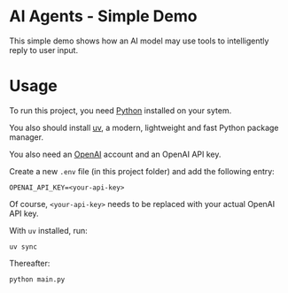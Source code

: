 # AI Agents - Simple Demo

This simple demo shows how an AI model may use tools to intelligently reply to user input.

# Usage

To run this project, you need [Python](https://www.python.org/) installed on your sytem.

You also should install [uv](https://github.com/astral-sh/uv), a modern, lightweight and fast Python package manager.

You also need an [OpenAI](https://platform.openai.com/) account and an OpenAI API key.

Create a new `.env` file (in this project folder) and add the following entry:

```
OPENAI_API_KEY=<your-api-key>
```

Of course, `<your-api-key>` needs to be replaced with your actual OpenAI API key.

With `uv` installed, run:

```
uv sync
```

Thereafter:

```
python main.py
```